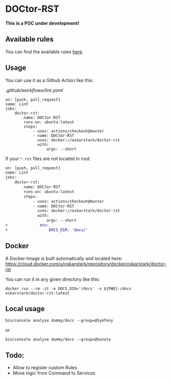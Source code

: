 DOCtor-RST
==========

**This is a POC under development!**

Available rules
---------------

You can find the available rules [here](docs/rules.md).

Usage
-----

You can use it as a Github Action like this:

_.github/workflows/lint.yaml_
```
on: [push, pull_request]
name: Lint
jobs:
    doctor-rst:
        name: DOCtor-RST
        runs-on: ubuntu-latest
        steps:
            - uses: actions/checkout@master
            - name: DOCtor-RST
              uses: docker://oskarstark/doctor-rst
              with:
                  args: --short
```

If your `*.rst` files are not located in root:
```diff
on: [push, pull_request]
name: Lint
jobs:
    doctor-rst:
        name: DOCtor-RST
        runs-on: ubuntu-latest
        steps:
            - uses: actions/checkout@master
            - name: DOCtor-RST
              uses: docker://oskarstark/doctor-rst
              with:
                  args: --short
+              env:
+                  DOCS_DIR: 'docs/'
```

Docker
------

A Docker-Image is built automatically and located here:
https://cloud.docker.com/u/oskarstark/repository/docker/oskarstark/doctor-rst

You can run it in any given directory like this:

`docker run --rm -it -e DOCS_DIR='/docs' -v ${PWD}:/docs  oskarstark/doctor-rst:latest`

Local usage
-----------

`bin/console analyse dummy/docs --group=@Symfony`

or

`bin/console analyse dummy/docs --group=@Sonata`

Todo:
-----

* Allow to register custom Rules
* Move logic from Command to Services
